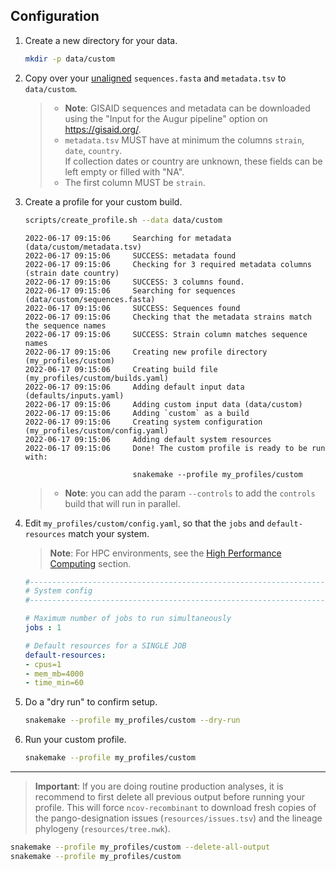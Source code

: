 ## Configuration

1. Create a new directory for your data.

    ```bash
    mkdir -p data/custom
    ```

1. Copy over your <u>unaligned</u> `sequences.fasta` and `metadata.tsv` to `data/custom`.

    > - **Note**: GISAID sequences and metadata can be downloaded using the "Input for the Augur pipeline" option on <https://gisaid.org/>.
    > - `metadata.tsv` MUST have at minimum the columns `strain`, `date`, `country`.  
    > If collection dates or country are unknown, these fields can be left empty or filled with "NA".
    > - The first column MUST be `strain`.

1. Create a profile for your custom build.

    ```bash
    scripts/create_profile.sh --data data/custom
    ```

    ```text
    2022-06-17 09:15:06     Searching for metadata (data/custom/metadata.tsv)
    2022-06-17 09:15:06     SUCCESS: metadata found
    2022-06-17 09:15:06     Checking for 3 required metadata columns (strain date country)
    2022-06-17 09:15:06     SUCCESS: 3 columns found.
    2022-06-17 09:15:06     Searching for sequences (data/custom/sequences.fasta)
    2022-06-17 09:15:06     SUCCESS: Sequences found
    2022-06-17 09:15:06     Checking that the metadata strains match the sequence names
    2022-06-17 09:15:06     SUCCESS: Strain column matches sequence names
    2022-06-17 09:15:06     Creating new profile directory (my_profiles/custom)
    2022-06-17 09:15:06     Creating build file (my_profiles/custom/builds.yaml)
    2022-06-17 09:15:06     Adding default input data (defaults/inputs.yaml)
    2022-06-17 09:15:06     Adding custom input data (data/custom)
    2022-06-17 09:15:06     Adding `custom` as a build
    2022-06-17 09:15:06     Creating system configuration (my_profiles/custom/config.yaml)
    2022-06-17 09:15:06     Adding default system resources
    2022-06-17 09:15:06     Done! The custom profile is ready to be run with:

                            snakemake --profile my_profiles/custom
    ```

    > - **Note**: you can add the param `--controls` to add the `controls` build that will run in parallel.

1. Edit `my_profiles/custom/config.yaml`, so that the `jobs` and `default-resources` match your system.

    > **Note**: For HPC environments, see the <a href="high-performance-computing.html">High Performance Computing</a> section.

    ```yaml
    #------------------------------------------------------------------------------#
    # System config
    #------------------------------------------------------------------------------#

    # Maximum number of jobs to run simultaneously
    jobs : 1

    # Default resources for a SINGLE JOB
    default-resources:
    - cpus=1
    - mem_mb=4000
    - time_min=60
    ```

1. Do a "dry run" to confirm setup.

    ```bash
    snakemake --profile my_profiles/custom --dry-run
    ```

1. Run your custom profile.

    ```bash
    snakemake --profile my_profiles/custom
    ```

---

> **Important**: If you are doing routine production analyses, it is recommend to first delete all previous output before running your profile. This will force `ncov-recombinant` to download fresh copies of the pango-designation issues (`resources/issues.tsv`) and the lineage phylogeny (`resources/tree.nwk`).

```bash
snakemake --profile my_profiles/custom --delete-all-output
snakemake --profile my_profiles/custom
```
